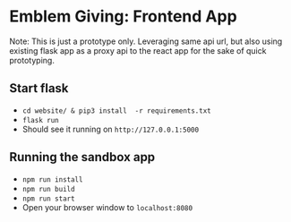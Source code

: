 # Emblem Giving: Frontend App


Note: This is just a prototype only. Leveraging same api url, but also 
using existing flask app as a proxy api to the react app for the sake of quick prototyping.


## Start flask 
* `cd website/ & pip3 install  -r requirements.txt`
* `flask run`
* Should see it running on `http://127.0.0.1:5000`

## Running the sandbox app

* `npm run install` 
* `npm run build`
* `npm run start`
* Open your browser window to `localhost:8080`
